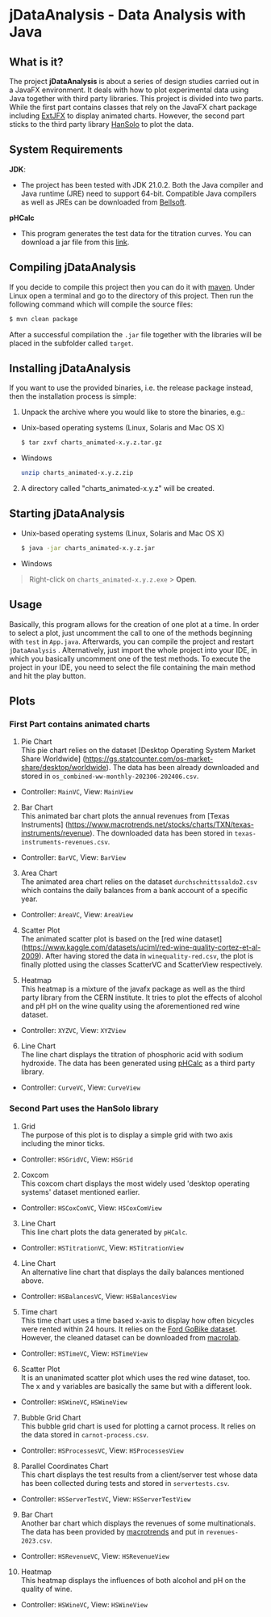 # jDataAnalysis - Data Analysis with Java

## What is it?
The project **jDataAnalysis** is about a series of design studies carried out
in a JavaFX environment. It deals with how to plot experimental data using Java
together with third party libraries. This project is divided into two parts. 
While the first part contains classes that rely on the JavaFX chart package including [ExtJFX](https://github.com/extjfx/extjfx)
to display animated charts.
However, the second part sticks to the third party library [HanSolo](https://github.com/HanSolo/charts)
to plot the data.

## System Requirements
**JDK**:
* The project has been tested with JDK 21.0.2. Both the Java compiler and Java runtime (JRE) need to 
support 64-bit. Compatible Java compilers as well as JREs can be 
downloaded from [Bellsoft](https://bell-sw.com/pages/downloads/).

**pHCalc**
* This program generates the test data for the titration curves. You can download
a jar file from this [link](https://github.com/amxyz-cyber/pHCalc).

## Compiling jDataAnalysis
If you decide to compile this project then you can do it with [maven](https://maven.apache.org/).
Under Linux open a terminal and go to the directory of this project. 
Then run the following command which will compile the source files:
```bash
$ mvn clean package
```

After a successful compilation the `.jar` file together with the 
libraries will be placed in the subfolder called `target`.

## Installing jDataAnalysis
If you want to use the provided binaries, i.e. the release package
instead, then the installation process is simple:

1. Unpack the archive where you would like to store the binaries, e.g.:
* Unix-based operating systems (Linux, Solaris and Mac OS X)
	```bash
	$ tar zxvf charts_animated-x.y.z.tar.gz
	```
* Windows
	```bash
	unzip charts_animated-x.y.z.zip
	```
2. A directory called "charts_animated-x.y.z" will be created.

## Starting jDataAnalysis
* Unix-based operating systems (Linux, Solaris and Mac OS X)
	```bash
	$ java -jar charts_animated-x.y.z.jar
	```
* Windows
> Right-click on `charts_animated-x.y.z.exe` > **Open**.

## Usage
Basically, this program allows for the creation of one plot at a time. In order
to select a plot, just uncomment the call to one of the methods beginning with `test`
in `App.java`. Afterwards, you can compile the project and restart `jDataAnalysis` .
Alternatively, just import the whole project into your IDE, in which you basically 
uncomment one of the test methods. To execute the project in your IDE, you 
need to select the file containing the main method and hit the play button.

## Plots
### First Part contains animated charts
1. Pie Chart\
This pie chart relies on the dataset [Desktop Operating System Market Share Worldwide] (https://gs.statcounter.com/os-market-share/desktop/worldwide). 
The data has been already downloaded and stored in `os_combined-ww-monthly-202306-202406.csv`. 
- Controller: `MainVC`, View: `MainView`

2. Bar Chart\
This animated bar chart plots the annual revenues from [Texas Instruments] (https://www.macrotrends.net/stocks/charts/TXN/texas-instruments/revenue). 
The downloaded data has been stored in `texas-instruments-revenues.csv`.
- Controller: `BarVC`, View: `BarView`

3. Area Chart\
The animated area chart relies on the dataset `durchschnittssaldo2.csv` which contains the daily balances from a bank account of a specific year. 
- Controller: `AreaVC`, View: `AreaView`

4. Scatter Plot\
The animated scatter plot is based on the [red wine dataset] (https://www.kaggle.com/datasets/uciml/red-wine-quality-cortez-et-al-2009). 
After having stored the data in `winequality-red.csv`, the plot is finally plotted using the classes ScatterVC and ScatterView respectively.

5. Heatmap\
This heatmap is a mixture of the javafx package as well as the third party library 
from the CERN institute. It tries to plot the effects of alcohol and pH pH on the wine quality using
the aforementioned red wine dataset.
- Controller: `XYZVC`, View: `XYZView`

6. Line Chart\
The line chart displays the titration of phosphoric acid with sodium hydroxide. 
The data has been generated using [pHCalc](https://github.com/amxyz-cyber/pHCalc)
as a third party library. 
- Controller: `CurveVC`, View: `CurveView`

### Second Part uses the HanSolo library
1. Grid\
The purpose of this plot is to display a simple grid with two axis including the minor ticks. 
- Controller: `HSGridVC`, View: `HSGrid`

2. Coxcom\
This coxcom chart displays the most widely used 'desktop operating systems' dataset mentioned earlier.
- Controller: `HSCoxComVC`, View: `HSCoxComView`

3. Line Chart\
This line chart plots the data generated by `pHCalc`.
- Controller: `HSTitrationVC`, View: `HSTitrationView` 

4. Line Chart\
An alternative line chart that displays the daily balances mentioned above. 
- Controller: `HSBalancesVC`, View: `HSBalancesView` 

5. Time chart\
This time chart uses a time based x-axis to display how often bicycles were 
rented within 24 hours. It relies on the [Ford GoBike dataset](https://s3.amazonaws.com/fordgobike-data/index.html).
However, the cleaned dataset can be downloaded from [macrolab](https://github.com/amxyz-cyber/Udacity-DAND-DataVisualization-Ford-GoBike/blob/master/fordgobike.zip).
- Controller: `HSTimeVC`, View: `HSTimeView` 

6. Scatter Plot\
It is an unanimated scatter plot which uses the red wine dataset, too. The x and y
variables are basically the same but with a different look. 
- Controller: `HSWineVC`, `HSWineView` 

7. Bubble Grid Chart\
This bubble grid chart is used for plotting a carnot process. It relies on the
data stored in `carnot-process.csv`.
- Controller: `HSProcessesVC`, View: `HSProcessesView`

8. Parallel Coordinates Chart\
This chart displays the test results from a client/server test whose data has been collected
during tests and stored in `servertests.csv`.
- Controller: `HSServerTestVC`, View: `HSServerTestView`

9. Bar Chart\
Another bar chart which displays the revenues of some multinationals. The data
has been provided by [macrotrends](www.macrotrends.net) and put in `revenues-2023.csv`.
- Controller: `HSRevenueVC`, View: `HSRevenueView`

10. Heatmap\
This heatmap displays the influences of both alcohol and pH on the quality of wine.
- Controller: `HSWineVC`, View: `HSWineView` 

